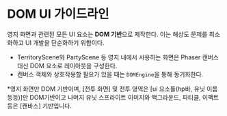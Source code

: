 # DOM UI 가이드라인

영지 화면과 관련된 모든 UI 요소는 **DOM 기반**으로 제작한다. 이는 해상도 문제를 최소화하고 UI 개발을 단순화하기 위함이다.

* TerritoryScene와 PartyScene 등 영지 내에서 사용하는 화면은 Phaser 캔버스 대신 DOM 요소로 레이아웃을 구성한다.
* 캔버스 객체와 상호작용할 필요가 있을 때는 `DOMEngine`을 통해 동기화한다.

*영지 화면만 DOM 기반이며, [전투 화면] 및 전투 영역은 [ui 요소들(hp바, 유닛 이름 등등)]만 DOM기반이고 나머지 유닛 스프라이트 이미지와 백그라운드, 파티클, 이펙트 등은 [캔바스] 기반입니다.
